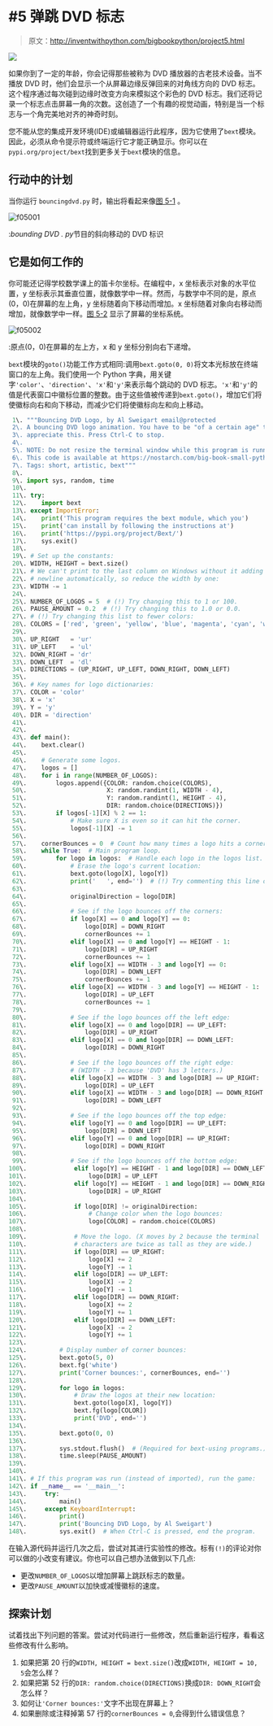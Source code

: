 # #5 弹跳 DVD 标志

> 原文：<http://inventwithpython.com/bigbookpython/project5.html>

![](img/9d995d63aaead72cad01120081eb8f75.png)

如果你到了一定的年龄，你会记得那些被称为 DVD 播放器的古老技术设备。当不播放 DVD 时，他们会显示一个从屏幕边缘反弹回来的对角线方向的 DVD 标志。这个程序通过每次碰到边缘时改变方向来模拟这个彩色的 DVD 标志。我们还将记录一个标志点击屏幕一角的次数。这创造了一个有趣的视觉动画，特别是当一个标志与一个角完美地对齐的神奇时刻。

您不能从您的集成开发环境(IDE)或编辑器运行此程序，因为它使用了`bext`模块。因此，必须从命令提示符或终端运行它才能正确显示。你可以在`pypi.org/project/bext`找到更多关于`bext`模块的信息。

## 行动中的计划

当你运行 `bouncingdvd.py` 时，输出将看起来像[图 5-1](#calibre_link-336) 。

![f05001](img/4cd22c4dff5545c12f8ccf035fb96475.png)

:*bounding DVD . py*节目的斜向移动的 DVD 标识

## 它是如何工作的

你可能还记得学校数学课上的笛卡尔坐标。在编程中，x 坐标表示对象的水平位置，y 坐标表示其垂直位置，就像数学中一样。然而，与数学中不同的是，原点(0，0)在屏幕的左上角，y 坐标随着向下移动而增加。x 坐标随着对象向右移动而增加，就像数学中一样。[图 5-2](#calibre_link-337) 显示了屏幕的坐标系统。

![f05002](img/b95f3a29cdd99e92ee2ef58123b02d0c.png)

:原点(0，0)在屏幕的左上方，x 和 y 坐标分别向右下递增。

`bext`模块的`goto()`功能工作方式相同:调用`bext.goto(0, 0)`将文本光标放在终端窗口的左上角。我们使用一个 Python 字典，用关键字`'color'`、`'direction'`、`'x'`和`'y'`来表示每个跳动的 DVD 标志。`'x'`和`'y'`的值是代表窗口中徽标位置的整数。由于这些值被传递到`bext.goto()`，增加它们将使徽标向右和向下移动，而减少它们将使徽标向左和向上移动。

```py
 1\. """Bouncing DVD Logo, by Al Sweigart email@protected
 2\. A bouncing DVD logo animation. You have to be "of a certain age" to
 3\. appreciate this. Press Ctrl-C to stop.
 4\. 
 5\. NOTE: Do not resize the terminal window while this program is running.
 6\. This code is available at https://nostarch.com/big-book-small-python-programming
 7\. Tags: short, artistic, bext"""
 8\. 
 9\. import sys, random, time
 10\. 
 11\. try:
 12\.    import bext
 13\. except ImportError:
 14\.    print('This program requires the bext module, which you')
 15\.    print('can install by following the instructions at')
 16\.    print('https://pypi.org/project/Bext/')
 17\.    sys.exit()
 18\. 
 19\. # Set up the constants:
 20\. WIDTH, HEIGHT = bext.size()
 21\. # We can't print to the last column on Windows without it adding a
 22\. # newline automatically, so reduce the width by one:
 23\. WIDTH -= 1
 24\. 
 25\. NUMBER_OF_LOGOS = 5  # (!) Try changing this to 1 or 100.
 26\. PAUSE_AMOUNT = 0.2  # (!) Try changing this to 1.0 or 0.0.
 27\. # (!) Try changing this list to fewer colors:
 28\. COLORS = ['red', 'green', 'yellow', 'blue', 'magenta', 'cyan', 'white']
 29\. 
 30\. UP_RIGHT   = 'ur'
 31\. UP_LEFT    = 'ul'
 32\. DOWN_RIGHT = 'dr'
 33\. DOWN_LEFT  = 'dl'
 34\. DIRECTIONS = (UP_RIGHT, UP_LEFT, DOWN_RIGHT, DOWN_LEFT)
 35\. 
 36\. # Key names for logo dictionaries:
 37\. COLOR = 'color'
 38\. X = 'x'
 39\. Y = 'y'
 40\. DIR = 'direction'
 41\. 
 42\. 
 43\. def main():
 44\.    bext.clear()
 45\. 
 46\.    # Generate some logos.
 47\.    logos = []
 48\.    for i in range(NUMBER_OF_LOGOS):
 49\.        logos.append({COLOR: random.choice(COLORS),
 50\.                      X: random.randint(1, WIDTH - 4),
 51\.                      Y: random.randint(1, HEIGHT - 4),
 52\.                      DIR: random.choice(DIRECTIONS)})
 53\.        if logos[-1][X] % 2 == 1:
 54\.            # Make sure X is even so it can hit the corner.
 55\.            logos[-1][X] -= 1
 56\. 
 57\.    cornerBounces = 0  # Count how many times a logo hits a corner.
 58\.    while True:  # Main program loop.
 59\.        for logo in logos:  # Handle each logo in the logos list.
 60\.            # Erase the logo's current location:
 61\.            bext.goto(logo[X], logo[Y])
 62\.            print('   ', end='')  # (!) Try commenting this line out.
 63\. 
 64\.            originalDirection = logo[DIR]
 65\. 
 66\.            # See if the logo bounces off the corners:
 67\.            if logo[X] == 0 and logo[Y] == 0:
 68\.                logo[DIR] = DOWN_RIGHT
 69\.                cornerBounces += 1
 70\.            elif logo[X] == 0 and logo[Y] == HEIGHT - 1:
 71\.                logo[DIR] = UP_RIGHT
 72\.                cornerBounces += 1
 73\.            elif logo[X] == WIDTH - 3 and logo[Y] == 0:
 74\.                logo[DIR] = DOWN_LEFT
 75\.                cornerBounces += 1
 76\.            elif logo[X] == WIDTH - 3 and logo[Y] == HEIGHT - 1:
 77\.                logo[DIR] = UP_LEFT
 78\.                cornerBounces += 1
 79\. 
 80\.            # See if the logo bounces off the left edge:
 81\.            elif logo[X] == 0 and logo[DIR] == UP_LEFT:
 82\.                logo[DIR] = UP_RIGHT
 83\.            elif logo[X] == 0 and logo[DIR] == DOWN_LEFT:
 84\.                logo[DIR] = DOWN_RIGHT
 85\. 
 86\.            # See if the logo bounces off the right edge:
 87\.            # (WIDTH - 3 because 'DVD' has 3 letters.)
 88\.            elif logo[X] == WIDTH - 3 and logo[DIR] == UP_RIGHT:
 89\.                logo[DIR] = UP_LEFT
 90\.            elif logo[X] == WIDTH - 3 and logo[DIR] == DOWN_RIGHT:
 91\.                logo[DIR] = DOWN_LEFT
 92\. 
 93\.            # See if the logo bounces off the top edge:
 94\.            elif logo[Y] == 0 and logo[DIR] == UP_LEFT:
 95\.                logo[DIR] = DOWN_LEFT
 96\.            elif logo[Y] == 0 and logo[DIR] == UP_RIGHT:
 97\.                logo[DIR] = DOWN_RIGHT
 98\. 
 99\.            # See if the logo bounces off the bottom edge:
100\.             elif logo[Y] == HEIGHT - 1 and logo[DIR] == DOWN_LEFT:
101\.                 logo[DIR] = UP_LEFT
102\.             elif logo[Y] == HEIGHT - 1 and logo[DIR] == DOWN_RIGHT:
103\.                 logo[DIR] = UP_RIGHT
104\. 
105\.             if logo[DIR] != originalDirection:
106\.                 # Change color when the logo bounces:
107\.                 logo[COLOR] = random.choice(COLORS)
108\. 
109\.             # Move the logo. (X moves by 2 because the terminal
110\.             # characters are twice as tall as they are wide.)
111\.             if logo[DIR] == UP_RIGHT:
112\.                 logo[X] += 2
113\.                 logo[Y] -= 1
114\.             elif logo[DIR] == UP_LEFT:
115\.                 logo[X] -= 2
116\.                 logo[Y] -= 1
117\.             elif logo[DIR] == DOWN_RIGHT:
118\.                 logo[X] += 2
119\.                 logo[Y] += 1
120\.             elif logo[DIR] == DOWN_LEFT:
121\.                 logo[X] -= 2
122\.                 logo[Y] += 1
123\. 
124\.         # Display number of corner bounces:
125\.         bext.goto(5, 0)
126\.         bext.fg('white')
127\.         print('Corner bounces:', cornerBounces, end='')
128\. 
129\.         for logo in logos:
130\.             # Draw the logos at their new location:
131\.             bext.goto(logo[X], logo[Y])
132\.             bext.fg(logo[COLOR])
133\.             print('DVD', end='')
134\. 
135\.         bext.goto(0, 0)
136\. 
137\.         sys.stdout.flush()  # (Required for bext-using programs.)
138\.         time.sleep(PAUSE_AMOUNT)
139\. 
140\. 
141\. # If this program was run (instead of imported), run the game:
142\. if __name__ == '__main__':
143\.     try:
144\.         main()
145\.     except KeyboardInterrupt:
146\.         print()
147\.         print('Bouncing DVD Logo, by Al Sweigart')
148\.         sys.exit()  # When Ctrl-C is pressed, end the program. 
```

在输入源代码并运行几次之后，尝试对其进行实验性的修改。标有`(!)`的评论对你可以做的小改变有建议。你也可以自己想办法做到以下几点:

*   更改`NUMBER_OF_LOGOS`以增加屏幕上跳跃标志的数量。
*   更改`PAUSE_AMOUNT`以加快或减慢徽标的速度。

## 探索计划

试着找出下列问题的答案。尝试对代码进行一些修改，然后重新运行程序，看看这些修改有什么影响。

1.  如果把第 20 行的`WIDTH, HEIGHT = bext.size()`改成`WIDTH, HEIGHT = 10, 5`会怎么样？
2.  如果把第 52 行的`DIR: random.choice(DIRECTIONS)`换成`DIR: DOWN_RIGHT`会怎么样？
3.  如何让`'Corner bounces:'`文字不出现在屏幕上？
4.  如果删除或注释掉第 57 行的`cornerBounces = 0`,会得到什么错误信息？